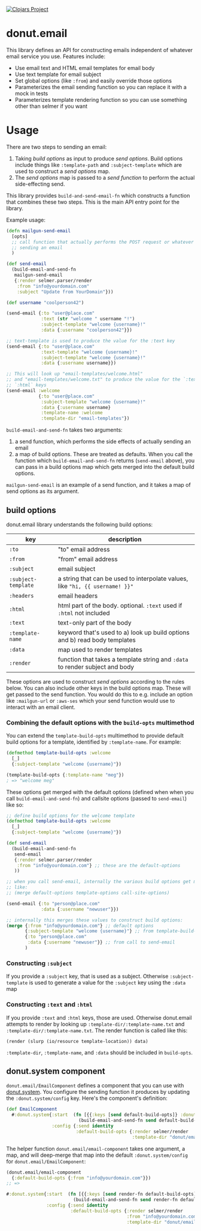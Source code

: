 [![Clojars Project](https://img.shields.io/clojars/v/party.donut/email.svg)](https://clojars.org/party.donut/email)

# donut.email

This library defines an API for constructing emails independent of whatever
email service you use. Features include:

* Use email text and HTML email templates for email body
* Use text template for email subject
* Set global options (like `:from`) and easily override those options
* Parameterizes the email sending function so you can replace it with a mock in
  tests
* Parameterizes template rendering function so you can use something other than
  selmer if you want

# Usage

There are two steps to sending an email:

1. Taking _build options_ as input to produce _send options_. Build options
   include things like `:template-path` and `:subject-template` which are used
   to construct a _send options_ map.
2. The _send options_ map is passed to a _send function_ to perform the actual
   side-effecting send.

This library provides `build-and-send-email-fn` which constructs a function that
combines these two steps. This is the main API entry point for the library.

Example usage:

```clojure
(defn mailgun-send-email
  [opts]
  ;; call function that actually performs the POST request or whatever for
  ;; sending an email
  )

(def send-email
  (build-email-and-send-fn
   mailgun-send-email
   {:render selmer.parser/render
    :from "info@yourdomain.com"
    :subject "Update from YourDomain"}))

(def username "coolperson42")

(send-email {:to "user@place.com"
             :text (str "welcome " username "!")
             :subject-template "welcome {username}!"
             :data {:username "coolperson42"}})

;; text-template is used to produce the value for the :text key
(send-email {:to "user@place.com"
             :text-template "welcome {username}!"
             :subject-template "welcome {username}!"
             :data {:username username}})

;; This will look up "email-templates/welcome.html"
;; and "email-templates/welcome.txt" to produce the value for the `:text` and
;; `:html` keys
(send-email :welcome
            {:to "user@place.com"
             :subject-template "welcome {username}!"
             :data {:username username}
             :template-name :welcome
             :template-dir "email-templates"})
```

`build-email-and-send-fn` takes two arguments:
1. a send function, which performs the side effects of actually sending an email
2. a map of build options. These are treated as defaults. When you call the
   function which `build-email-and-send-fn` returns (`send-email` above), you
   can pass in a build options map which gets merged into the default build
   options.

`mailgun-send-email` is an example of a send function, and it takes a map of
send options as its argument.


## build options

donut.email library understands the following build options:

| key                 | description                                                                   |
|---------------------|-------------------------------------------------------------------------------|
| `:to`               | "to" email address                                                            |
| `:from`             | "from" email address                                                          |
| `:subject`          | email subject                                                                 |
| `:subject-template` | a string that can be used to interpolate values, like `"hi, {{ username! }}"` |
| `:headers`          | email headers                                                                 |
| `:html`             | html part of the body. optional. `:text` used if `:html` not included         |
| `:text`             | text-only part of the body                                                    |
| `:template-name`    | keyword that's used to a) look up build options and b) read body templates    |
| `:data`             | map used to render templates                                                  |
| `:render`           | function that takes a template string and `:data` to render subject and body  |

These options are used to construct _send options_ according to the rules below.
You can also include other keys in the build options map. These will get passed
to the send function. You would do this to e.g. include an option like
`:mailgun-url` or `:aws-ses` which your send function would use to interact with
an email client.

### Combining the default options with the `build-opts` multimethod

You can extend the `template-build-opts` multimethod to provide default build options for
a template, identified by `:template-name`. For example:

``` clojure
(defmethod template-build-opts :welcome
  [_]
  {:subject-template "welcome {username}"})

(template-build-opts {:template-name "meg"}) 
; => "welcome meg"
```

These options get merged with the default options (defined when when you call
`build-email-and-send-fn`) and callsite options (passed to `send-email`) like so:

``` clojure
;; define build options for the welcome template
(defmethod template-build-opts :welcome
  [_]
  {:subject-template "welcome {username}"})

(def send-email
  (build-email-and-send-fn
   send-email
   {:render selmer.parser/render
    :from "info@yourdomain.com"} ;; these are the default-options
   ))

;; when you call send-email, internally the various build options get merged
;; like:
;; (merge default-options template-options call-site-options)

(send-email {:to "person@place.com"
             :data {:username "newuser"}})

;; internally this merges these values to construct build options:
(merge {:from "info@yourdomain.com"} ;; default options
       {:subject-template "welcome {username}"} ;; from template-build-opts multimethod
       {:to "person@place.com"
        :data {:username "newuser"}} ;; from call to send-email
       )
```

### Constructing `:subject`

If you provide a `:subject` key, that is used as a subject. Otherwise
`:subject-template` is used to generate a value for the `:subject` key using the
`:data` map

### Constructing `:text` and `:html`

If you provide `:text` and `:html` keys, those are used. Otherwise donut.email
attempts to render by looking up `:template-dir/:template-name.txt` and
`:template-dir/:template-name.txt`. The render function is called like this:

```
(render (slurp (io/resource template-location)) data)
```

`:template-dir`, `:template-name`, and `:data` should be included in
`build-opts`.

## donut.system component

`donut.email/EmailComponent` defines a component that you can use with
[donut.system](https://github.com/donut-party/system). You configure the sending
function it produces by updating the `:donut.system/config` key. Here's the
component's definition:

``` clojure
(def EmailComponent
  #:donut.system{:start  (fn [{{:keys [send default-build-opts]} :donut.system/config}]
                           (build-email-and-send-fn send default-build-opts))
                 :config {:send identity
                          :default-build-opts {:render selmer/render
                                               :template-dir "donut/email-templates"}}})
```

The helper function `donut.email/email-component` takes one argument, a map, and
will deep-merge that map into the default `:donut.system/config` for
`donut.email/EmailComponent`:

``` clojure
(donut.email/email-component
  {:default-build-opts {:from "info@yourdomain.com"}})
;; =>

#:donut.system{:start  (fn [{{:keys [send render-fn default-build-opts]} :donut.system/config}]
                         (build-email-and-send-fn send render-fn default-build-opts))
               :config {:send identity
                        :default-build-opts {:render selmer/render
                                             :from "info@yourdomain.com"
                                             :template-dir "donut/email-templates"}}}
```
